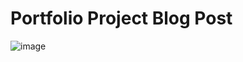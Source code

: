# Portfolio Project Blog Post

![image](https://github.com/RichardMiruka/alx-system_engineering-devops/assets/105627752/555d5bb5-3c5b-4db2-a9e6-9e649e0158ee)


